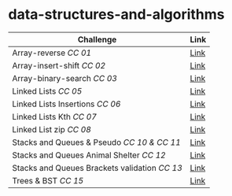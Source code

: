 ﻿# data-structures-and-algorithms

| Challenge      | Link |
| ----------- | ----------- |
| Array-reverse *CC 01*| [Link](/DataStructure/Challenges/AllChallenges/Arrays_Challenges/array-reverse/) |
| Array-insert-shift *CC 02*| [Link](/DataStructure/Challenges/AllChallenges/Arrays_Challenges/array-insert-shift/) |
| Array-binary-search *CC 03*| [Link](/DataStructure/Challenges/AllChallenges/Arrays_Challenges/array-binary-search/) |
| Linked Lists *CC 05*| [Link](/DataStructure/Challenges/AllChallenges/Linked_Lists_Challenges/linked-list/) |
| Linked Lists Insertions *CC 06*| [Link](/DataStructure/Challenges/AllChallenges/Linked_Lists_Challenges/linked-list-insertions/) |
| Linked Lists Kth *CC 07*| [Link](/DataStructure/Challenges/AllChallenges/Linked_Lists_Challenges/linked-list-kth/) |
| Linked List zip *CC 08*| [Link](/DataStructure/Challenges/AllChallenges/Linked_Lists_Challenges/linked-list-zip/)|
| Stacks and Queues & Pseudo *CC 10 & CC 11* | [Link](/DataStructure/Challenges/AllChallenges/Stack_and_Queses_Challenges/)|
| Stacks and Queues Animal Shelter *CC 12* | [Link](/DataStructure/Challenges/AllChallenges/Stack_and_Queses_Challenges/Animal_Shelter/)|
| Stacks and Queues Brackets validation *CC 13* | [Link](/DataStructure/Challenges/AllChallenges/Stack_and_Queses_Challenges/BracketsValidation/)|
| Trees & BST *CC 15* | [Link](/DataStructure/Challenges/AllChallenges/Trees_Challenges/Trees_and_BST/)|


